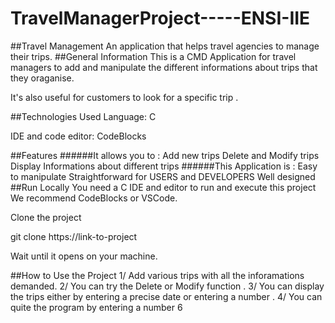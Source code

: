 # TravelManagerProject-----ENSI-IIE
##Travel Management
An application that helps travel agencies to manage their trips.
##General Information
This is a CMD Application for travel managers to add and manipulate the different informations about trips that they oraganise.

It's also useful for customers to look for a specific trip .

##Technologies Used
Language: C

IDE and code editor: CodeBlocks

##Features
######It allows you to :
Add new trips
Delete and Modify trips
Display Informations about different trips
######This Application is :
Easy to manipulate
Straightforward for USERS and DEVELOPERS
Well designed
##Run Locally
You need a C IDE and editor to run and execute this project We recommend CodeBlocks or VSCode.

Clone the project

 git clone https://link-to-project

Wait until it opens on your machine.

##How to Use the Project
1/ Add various trips with all the inforamations demanded. 2/ You can try the Delete or Modify function . 3/ You can display the trips either by entering a precise date or entering a number . 4/ You can quite the program by entering a number 6
